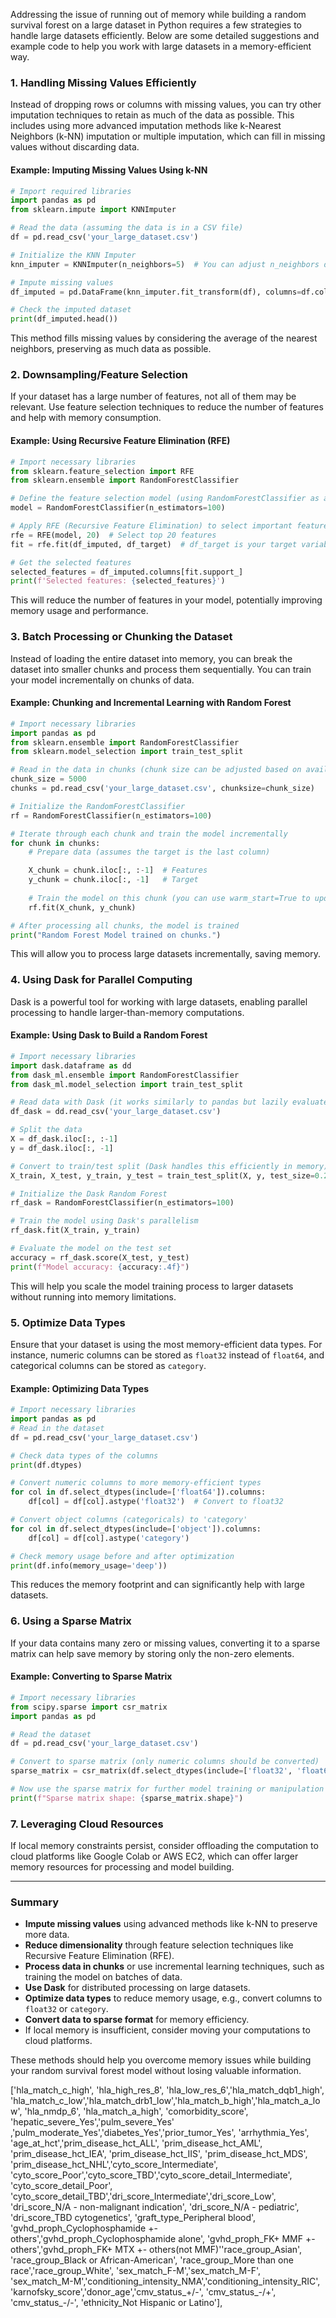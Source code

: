 Addressing the issue of running out of memory while building a random survival forest on a large dataset in Python requires a few strategies to handle large datasets efficiently. Below are some detailed suggestions and example code to help you work with large datasets in a memory-efficient way.

### 1. **Handling Missing Values Efficiently**

Instead of dropping rows or columns with missing values, you can try other imputation techniques to retain as much of the data as possible. This includes using more advanced imputation methods like k-Nearest Neighbors (k-NN) imputation or multiple imputation, which can fill in missing values without discarding data.

#### Example: Imputing Missing Values Using k-NN

```python
# Import required libraries
import pandas as pd
from sklearn.impute import KNNImputer

# Read the data (assuming the data is in a CSV file)
df = pd.read_csv('your_large_dataset.csv')

# Initialize the KNN Imputer
knn_imputer = KNNImputer(n_neighbors=5)  # You can adjust n_neighbors depending on your data

# Impute missing values
df_imputed = pd.DataFrame(knn_imputer.fit_transform(df), columns=df.columns)

# Check the imputed dataset
print(df_imputed.head())
```

This method fills missing values by considering the average of the nearest neighbors, preserving as much data as possible.

### 2. **Downsampling/Feature Selection**

If your dataset has a large number of features, not all of them may be relevant. Use feature selection techniques to reduce the number of features and help with memory consumption.

#### Example: Using Recursive Feature Elimination (RFE)

```python
# Import necessary libraries
from sklearn.feature_selection import RFE
from sklearn.ensemble import RandomForestClassifier

# Define the feature selection model (using RandomForestClassifier as an example)
model = RandomForestClassifier(n_estimators=100)

# Apply RFE (Recursive Feature Elimination) to select important features
rfe = RFE(model, 20)  # Select top 20 features
fit = rfe.fit(df_imputed, df_target)  # df_target is your target variable

# Get the selected features
selected_features = df_imputed.columns[fit.support_]
print(f'Selected features: {selected_features}')
```

This will reduce the number of features in your model, potentially improving memory usage and performance.

### 3. **Batch Processing or Chunking the Dataset**

Instead of loading the entire dataset into memory, you can break the dataset into smaller chunks and process them sequentially. You can train your model incrementally on chunks of data.

#### Example: Chunking and Incremental Learning with Random Forest

```python
# Import necessary libraries
import pandas as pd
from sklearn.ensemble import RandomForestClassifier
from sklearn.model_selection import train_test_split

# Read in the data in chunks (chunk size can be adjusted based on available memory)
chunk_size = 5000
chunks = pd.read_csv('your_large_dataset.csv', chunksize=chunk_size)

# Initialize the RandomForestClassifier
rf = RandomForestClassifier(n_estimators=100)

# Iterate through each chunk and train the model incrementally
for chunk in chunks:
    # Prepare data (assumes the target is the last column)

    X_chunk = chunk.iloc[:, :-1]  # Features
    y_chunk = chunk.iloc[:, -1]   # Target
    
    # Train the model on this chunk (you can use warm_start=True to update the model iteratively)
    rf.fit(X_chunk, y_chunk)

# After processing all chunks, the model is trained
print("Random Forest Model trained on chunks.")
```

This will allow you to process large datasets incrementally, saving memory.

### 4. **Using Dask for Parallel Computing**

Dask is a powerful tool for working with large datasets, enabling parallel processing to handle larger-than-memory computations.

#### Example: Using Dask to Build a Random Forest

```python
# Import necessary libraries
import dask.dataframe as dd
from dask_ml.ensemble import RandomForestClassifier
from dask_ml.model_selection import train_test_split

# Read data with Dask (it works similarly to pandas but lazily evaluates operations)
df_dask = dd.read_csv('your_large_dataset.csv')

# Split the data
X = df_dask.iloc[:, :-1]
y = df_dask.iloc[:, -1]

# Convert to train/test split (Dask handles this efficiently in memory)
X_train, X_test, y_train, y_test = train_test_split(X, y, test_size=0.2)

# Initialize the Dask Random Forest
rf_dask = RandomForestClassifier(n_estimators=100)

# Train the model using Dask's parallelism
rf_dask.fit(X_train, y_train)

# Evaluate the model on the test set
accuracy = rf_dask.score(X_test, y_test)
print(f"Model accuracy: {accuracy:.4f}")
```

This will help you scale the model training process to larger datasets without running into memory limitations.

### 5. **Optimize Data Types**

Ensure that your dataset is using the most memory-efficient data types. For instance, numeric columns can be stored as `float32` instead of `float64`, and categorical columns can be stored as `category`.

#### Example: Optimizing Data Types

```python
# Import necessary libraries
import pandas as pd
# Read in the dataset
df = pd.read_csv('your_large_dataset.csv')

# Check data types of the columns
print(df.dtypes)

# Convert numeric columns to more memory-efficient types
for col in df.select_dtypes(include=['float64']).columns:
    df[col] = df[col].astype('float32')  # Convert to float32

# Convert object columns (categoricals) to 'category'
for col in df.select_dtypes(include=['object']).columns:
    df[col] = df[col].astype('category')

# Check memory usage before and after optimization
print(df.info(memory_usage='deep'))
```

This reduces the memory footprint and can significantly help with large datasets.

### 6. **Using a Sparse Matrix**

If your data contains many zero or missing values, converting it to a sparse matrix can help save memory by storing only the non-zero elements.

#### Example: Converting to Sparse Matrix

```python
# Import necessary libraries
from scipy.sparse import csr_matrix
import pandas as pd

# Read the dataset
df = pd.read_csv('your_large_dataset.csv')

# Convert to sparse matrix (only numeric columns should be converted)
sparse_matrix = csr_matrix(df.select_dtypes(include=['float32', 'float64']).values)

# Now use the sparse matrix for further model training or manipulation
print(f"Sparse matrix shape: {sparse_matrix.shape}")
```

### 7. **Leveraging Cloud Resources**

If local memory constraints persist, consider offloading the computation to cloud platforms like Google Colab or AWS EC2, which can offer larger memory resources for processing and model building.

---

### Summary

- **Impute missing values** using advanced methods like k-NN to preserve more data.
- **Reduce dimensionality** through feature selection techniques like Recursive Feature Elimination (RFE).
- **Process data in chunks** or use incremental learning techniques, such as training the model on batches of data.
- **Use Dask** for distributed processing on large datasets.
- **Optimize data types** to reduce memory usage, e.g., convert columns to `float32` or `category`.
- **Convert data to sparse format** for memory efficiency.
- If local memory is insufficient, consider moving your computations to cloud platforms.

These methods should help you overcome memory issues while building your random survival forest model without losing valuable information.

['hla_match_c_high', 'hla_high_res_8', 'hla_low_res_6','hla_match_dqb1_high',
 'hla_match_c_low','hla_match_drb1_low','hla_match_b_high','hla_match_a_low',
 'hla_nmdp_6', 'hla_match_a_high', 'comorbidity_score', 'hepatic_severe_Yes','pulm_severe_Yes'
 ,'pulm_moderate_Yes','diabetes_Yes','prior_tumor_Yes', 'arrhythmia_Yes',
 'age_at_hct','prim_disease_hct_ALL', 'prim_disease_hct_AML', 'prim_disease_hct_IEA',
'prim_disease_hct_IIS', 'prim_disease_hct_MDS', 'prim_disease_hct_NHL','cyto_score_Intermediate',
'cyto_score_Poor','cyto_score_TBD','cyto_score_detail_Intermediate', 'cyto_score_detail_Poor',
'cyto_score_detail_TBD','dri_score_Intermediate','dri_score_Low', 'dri_score_N/A - non-malignant indication',
'dri_score_N/A - pediatric', 'dri_score_TBD cytogenetics', 'graft_type_Peripheral blood',
'gvhd_proph_Cyclophosphamide +- others','gvhd_proph_Cyclophosphamide alone', 
'gvhd_proph_FK+ MMF +- others','gvhd_proph_FK+ MTX +- others(not MMF)''race_group_Asian',
'race_group_Black or African-American', 'race_group_More than one race','race_group_White', 
'sex_match_F-M','sex_match_M-F', 'sex_match_M-M','conditioning_intensity_NMA','conditioning_intensity_RIC',
'karnofsky_score','donor_age','cmv_status_+/-', 'cmv_status_-/+', 'cmv_status_-/-',
'ethnicity_Not Hispanic or Latino'], 
